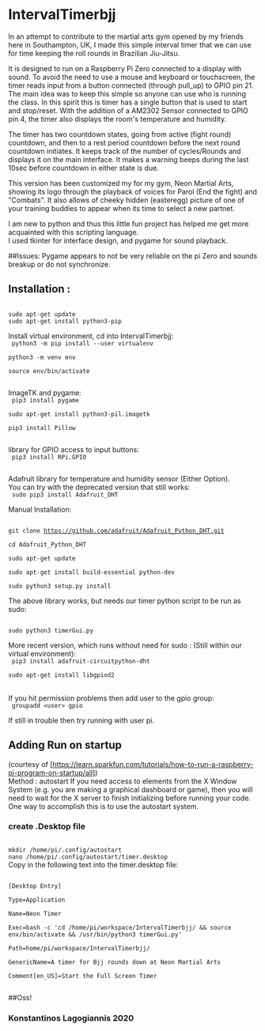 # IntervalTimerbjj
In an attempt to contribute to the martial arts gym opened by my friends here in Southampton, UK, I made this simple interval timer that we can use for time keeping the roll rounds in Brazilian Jiu-Jitsu.

It is designed to run on a Raspberry Pi Zero connected to a display with sound. 
To avoid the need to use a mouse and keyboard or touchscreen,  the timer reads input from a  button connected  (through pull_up) to GPIO pin 21. 
The  main idea was to keep this simple so anyone can use who is running the class. In this spirit this is  timer has a single button that is used to start and stop/reset.
With the addition of a AM2302 Sensor connected to GPIO pin 4, the timer also displays the room's temperature and humidity.   
 
The timer has two countdown states, going from active (fight round) countdown, and then to a rest period countdown before the next round
countdown initiates. It keeps track of the number of cycles/Rounds and displays it on the main interface. It makes a warning beeps during the last 10sec before countdown in either state is due.
     

This version has been customized my for my gym, Neon Martial Arts, showing its logo through the playback of voices for Parol (End the fight)
and "Combats".
 It also allows of cheeky hidden (easteregg) picture of one of your training buddies to appear when its time to select a new partnet.

I am new to python and thus this little fun project has helped me get more acquainted with this scripting language.  
I used tkinter for interface design, and pygame for sound playback.

##Issues:
 Pygame  appears to not be very reliable on the pi Zero and sounds breakup or do not synchronize.

## Installation :
<code>
sudo apt-get update  
sudo apt-get install python3-pip    
</code>

Install virtual environment, cd into IntervalTimerbjj:  
<code> 
python3 -m pip install --user virtualenv  
python3 -m venv env  
source env/bin/activate  
</code>

ImageTK  and pygame:   
<code>
pip3 install pygame  
sudo apt-get install python3-pil.imagetk  
pip3 install Pillow  
</code>

library for GPIO access to input buttons:    
<code>
pip3 install RPi.GPIO  
</code>

Adafruit library for temperature and humidity sensor (Either Option).  
You can try with the deprecated version that still works:    
<code>
sudo pip3 install Adafruit_DHT  
</code>
Manual Installation:  
<code>  
git clone https://github.com/adafruit/Adafruit_Python_DHT.git    
cd Adafruit_Python_DHT  
sudo apt-get update  
sudo apt-get install build-essential python-dev  
sudo python3 setup.py install  
</code>
The above library works, but needs our timer python script to be run as sudo:     

<code>
sudo python3 timerGui.py  
</code> 

More recent version, which runs without need for sudo :
(Still within our virtual environment):    
<code>
pip3 install adafruit-circuitpython-dht  
sudo apt-get install libgpiod2  
</code>  
If you hit permission problems then add user to the gpio group:  
<code>
groupadd \<user\> gpio  
</code>
If still in trouble then try running with user pi.

## Adding Run on startup
(courtesy of [https://learn.sparkfun.com/tutorials/how-to-run-a-raspberry-pi-program-on-startup/all])  
Method : autostart
If you need access to elements from the X Window System (e.g. you are making a graphical dashboard or game), then you will need to wait for the X server to finish initializing before running your code. One way to accomplish this is to use the autostart system.
### create .Desktop file
<code>
mkdir /home/pi/.config/autostart  
nano /home/pi/.config/autostart/timer.desktop    
</code>
Copy in the following text into the timer.desktop file:    
<code> 

[Desktop Entry]      
Type=Application    
Name=Neon Timer  
Exec=bash -c 'cd /home/pi/workspace/IntervalTimerbjj/ && source env/bin/activate && /usr/bin/python3 timerGui.py'    
Path=home/pi/workspace/IntervalTimerbjj/   
GenericName=A timer for Bjj rounds down at Neon Martial Arts  
Comment[en_US]=Start the Full Screen Timer  
 </code>
 
##Oss!
### Konstantinos Lagogiannis 2020



